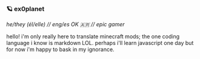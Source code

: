 ### 🪐 ex0planet
*he/they (él/elle) // eng/es OK 🇦🇷 // epic gamer*

hello! i'm only really here to translate minecraft mods; the one coding language i know is markdown LOL. perhaps i'll learn javascript one day but for now i'm happy to bask in my ignorance.
